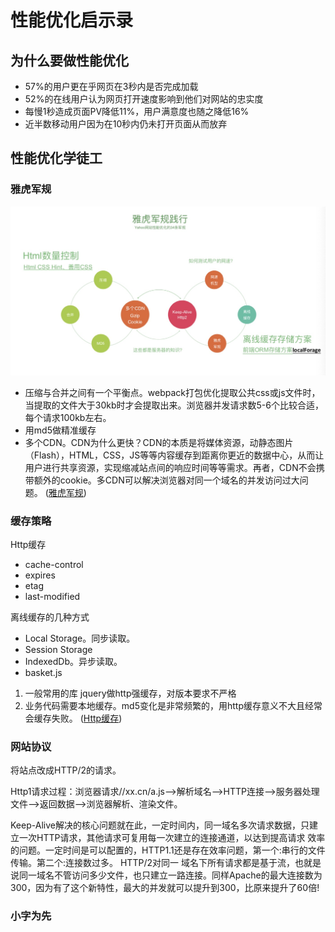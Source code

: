 # 性能优化启示录

## 为什么要做性能优化
- 57%的用户更在乎网页在3秒内是否完成加载
- 52%的在线用户认为网页打开速度影响到他们对网站的忠实度
- 每慢1秒造成页面PV降低11%，用户满意度也随之降低16%
- 近半数移动用户因为在10秒内仍未打开页面从而放弃

## 性能优化学徒工
### 雅虎军规
![](./images/yahoo.jpg)

- 压缩与合并之间有一个平衡点。webpack打包优化提取公共css或js文件时，当提取的文件大于30kb时才会提取出来。浏览器并发请求数5-6个比较合适，每个请求100kb左右。
- 用md5做精准缓存
- 多个CDN。CDN为什么更快？CDN的本质是将媒体资源，动静态图片（Flash），HTML，CSS，JS等等内容缓存到距离你更近的数据中心，从而让用户进行共享资源，实现缩减站点间的响应时间等等需求。再者，CDN不会携带额外的cookie。多CDN可以解决浏览器对同一个域名的并发访问过大问题。
([雅虎军规](/web-front/performance/yahoo-35.md))



### 缓存策略
 Http缓存
- cache-control
- expires
- etag
- last-modified

离线缓存的几种方式
- Local Storage。同步读取。
- Session Storage
- IndexedDb。异步读取。
- basket.js

1. 一般常用的库 jquery做http强缓存，对版本要求不严格
2. 业务代码需要本地缓存。md5变化是非常频繁的，用http缓存意义不大且经常会缓存失败。
([Http缓存](/web-front/nodejs/http-cache.md))


### 网站协议
将站点改成HTTP/2的请求。

Http1请求过程：浏览器请求//xx.cn/a.js-->解析域名—>HTTP连接—>服务器处理文件—>返回数据-->浏览器解析、渲染文件。

Keep-Alive解决的核心问题就在此，一定时间内，同一域名多次请求数据，只建立一次HTTP请求，其他请求可复用每一次建立的连接通道，以达到提高请求 效率的问题。一定时间是可以配置的，HTTP1.1还是存在效率问题，第一个:串行的文件传输。第二个:连接数过多。
HTTP/2对同一 域名下所有请求都是基于流，也就是说同一域名不管访问多少文件，也只建立一路连接。同样Apache的最大连接数为300，因为有了这个新特性，最大的并发就可以提升到300，比原来提升了60倍!

### 小字为先